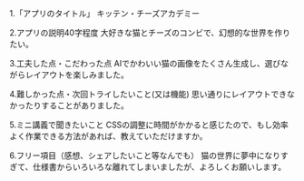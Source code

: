 1.「アプリのタイトル」
キッテン・チーズアカデミー

2.アプリの説明40字程度
大好きな猫とチーズのコンビで、幻想的な世界を作りたい。

3.工夫した点・こだわった点
AIでかわいい猫の画像をたくさん生成し、選びながらレイアウトを楽しみました。

4.難しかった点・次回トライしたいこと(又は機能)
思い通りにレイアウトできなかったりすることがありました。

5.ミニ講義で聞きたいこと
CSSの調整に時間がかかると感じたので、もし効率よく作業できる方法があれば、教えていただけますか。

6.フリー項目（感想、シェアしたいこと等なんでも）
猫の世界に夢中になりすぎて、仕様書からいろいろな離れてしまいましたが、よろしくお願いします。

